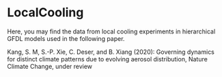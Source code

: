 # LocalCooling

Here, you may find the data from local cooling experiments in hierarchical GFDL models used in the following paper.

Kang, S. M, S.-P. Xie, C. Deser, and B. Xiang (2020): Governing dynamics for distinct climate patterns due to evolving aerosol distribution, Nature Climate Change, under review
